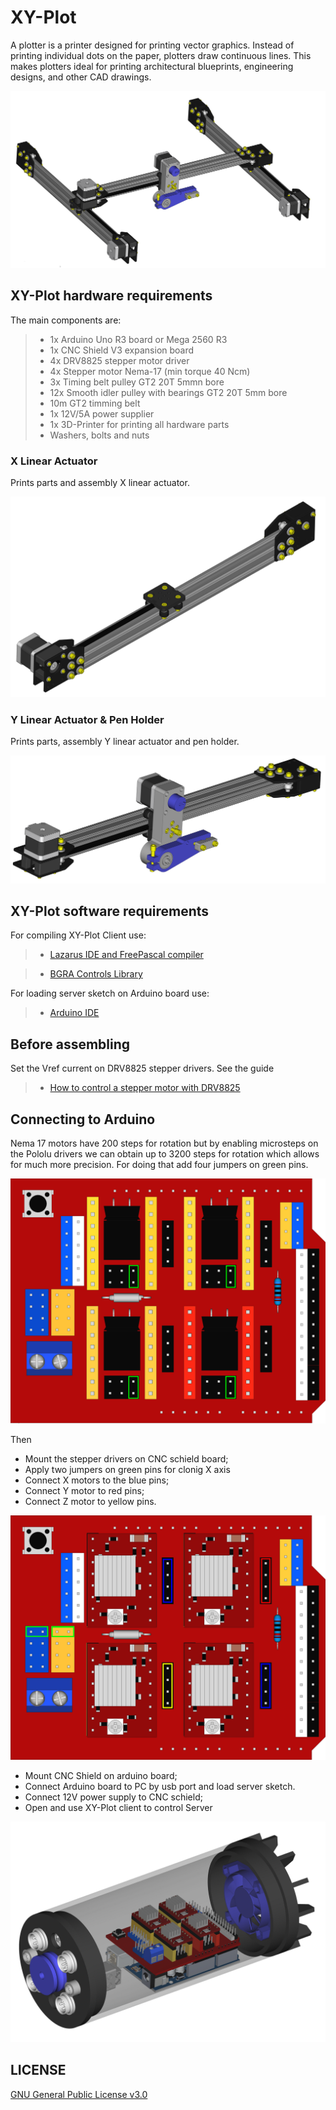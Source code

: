 # **XY-Plot**

A plotter is a printer designed for printing vector graphics. Instead of printing individual dots on the paper, plotters draw continuous lines. 
This makes plotters ideal for printing architectural blueprints, engineering designs, and other CAD drawings. 

![Machine](./images/Machine.png)

## **XY-Plot hardware requirements**

The main components are:

>-  1x Arduino Uno R3 board or Mega 2560 R3
>-  1x CNC Shield V3 expansion board
>-  4x DRV8825 stepper motor driver 
>-  4x Stepper motor Nema-17 (min torque 40 Ncm) 
>-  3x Timing belt pulley GT2 20T 5mmn bore
>- 12x Smooth idler pulley with bearings GT2 20T 5mm bore
>- 10m GT2 timming belt 
>-  1x 12V/5A power supplier 
>-  1x 3D-Printer for printing all hardware parts
>-  Washers, bolts and nuts

### **X Linear Actuator**
Prints parts and assembly X linear actuator.

![Machine](./images/X-Axis.png)

### **Y Linear Actuator & Pen Holder**
Prints parts, assembly Y linear actuator and pen holder.

![Machine](./images/Y-Axis.png)

## XY-Plot software requirements

For compiling XY-Plot Client use:  

>- [Lazarus IDE and FreePascal compiler](https://www.lazarus-ide.org/index.php?page=downloads)

>- [BGRA Controls Library](https://bgrabitmap.github.io/)

For loading server sketch on Arduino board use:

>- [Arduino IDE](https://www.arduino.cc/en/Main/Software)

## Before assembling

Set the Vref current on DRV8825 stepper drivers. See the guide

>- [How to control a stepper motor with DRV8825](https://www.makerguides.com/drv8825-stepper-motor-driver-arduino-tutorial/)

## **Connecting to Arduino**

Nema 17 motors have 200 steps for rotation but by enabling microsteps on the Pololu drivers we can obtain up to 3200 steps for rotation which allows for much more precision. For doing that add four jumpers on green pins. 

![Microsteps](./images/Jumpers.png)

Then
- Mount the stepper drivers on CNC schield board;
- Apply two jumpers on green pins for clonig X axis
- Connect X motors to the blue pins;
- Connect Y motor to red pins;
- Connect Z motor to yellow pins.

![Wiring](./images/Drivers.png)

- Mount CNC Shield on arduino board;
- Connect Arduino board to PC by usb port and load server sketch.
- Connect 12V power supply to CNC schield;
- Open and use XY-Plot client to control Server

![Box](./images/Box.png)

## LICENSE
[GNU General Public License v3.0](LICENSE)
